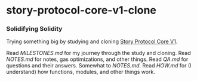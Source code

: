 # story-protocol-core-v1-clone

### Solidifying Solidity

Trying something big by studying and cloning [Story Protocol Core V1](https://github.com/storyprotocol/protocol-core-v1).

Read *MILESTONES.md* for my journey through the study and cloning.
Read *NOTES.md* for notes, gas optimizations, and other things.
Read *QA.md* for questions and their answers. Somewhat to *NOTES.md*.
Read *HOW.md* for (I understand) how functions, modules, and other things work.
